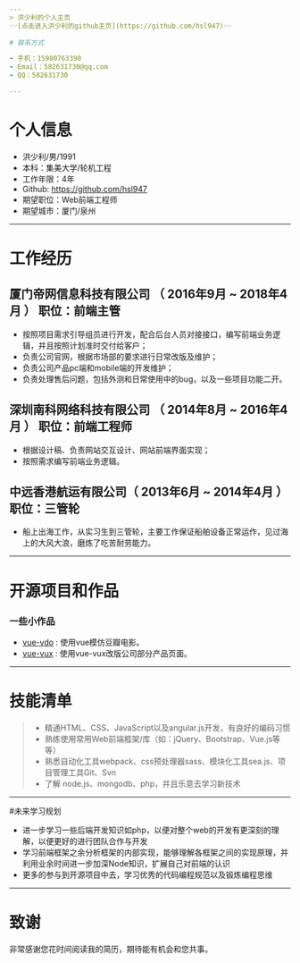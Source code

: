 ```yaml
---
> 洪少利的个人主页  
☞☞[点击进入洪少利的github主页](https://github.com/hsl947)☜☜  
  
# 联系方式

- 手机：15980763390
- Email：582631730@qq.com
- QQ：582631730

---
```

# 个人信息

 - 洪少利/男/1991
 - 本科：集美大学/轮机工程 
 - 工作年限：4年
 - Github: https://github.com/hsl947
 - 期望职位：Web前端工程师
 - 期望城市：厦门/泉州

---

# 工作经历


## 厦门帝网信息科技有限公司 （ 2016年9月 ~ 2018年4月 ） 职位：前端主管

 - 按照项目需求引导组员进行开发，配合后台人员对接接口，编写前端业务逻辑，并且按照计划准时交付给客户；
 - 负责公司官网，根据市场部的要求进行日常改版及维护；
 - 负责公司产品pc端和mobile端的开发维护；
 - 负责处理售后问题，包括外测和日常使用中的bug，以及一些项目功能二开。

## 深圳南科网络科技有限公司 （ 2014年8月 ~ 2016年4月 ） 职位：前端工程师

 - 根据设计稿、负责网站交互设计、网站前端界面实现；
 - 按照需求编写前端业务逻辑。

 
## 中远香港航运有限公司（ 2013年6月 ~ 2014年4月 ） 职位：三管轮 

- 船上出海工作，从实习生到三管轮，主要工作保证船舶设备正常运作，见过海上的大风大浪，磨炼了吃苦耐劳能力。

---

# 开源项目和作品

### 一些小作品
 - [vue-vdo](https://hsl947.github.io/vue-vdo/index.html) : 使用vue模仿豆瓣电影。
 - [vue-vux](https://hsl947.github.io/vue-vux-ui/dist/index.html) : 使用vue-vux改版公司部分产品页面。
 ---

# 技能清单

> - 精通HTML、CSS、JavaScript以及angular.js开发，有良好的编码习惯
> - 熟练使用常用Web前端框架/库（如：jQuery、Bootstrap、Vue.js等等）
> - 熟悉自动化工具webpack、css预处理器sass、模块化工具sea.js、项目管理工具Git、Svn
> - 了解 node.js、mongodb、php，并且乐意去学习新技术

---

#未来学习规划

- 进一步学习一些后端开发知识如php，以便对整个web的开发有更深刻的理解，以便更好的进行团队合作与开发
- 学习前端框架之余分析框架的内部实现，能够理解各框架之间的实现原理，并利用业余时间进一步加深Node知识，扩展自己对前端的认识
- 更多的参与到开源项目中去，学习优秀的代码编程规范以及锻炼编程思维


---

# 致谢
非常感谢您花时间阅读我的简历，期待能有机会和您共事。




